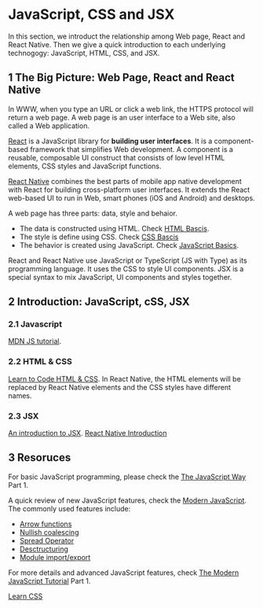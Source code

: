 # JavaScript, CSS and JSX

In this section, we introduct the relationship among Web page, React and React Native. Then we give a quick introduction to each underlying technogogy: JavaScript, HTML, CSS, and JSX.

## 1 The Big Picture: Web Page, React and React Native

In WWW, when you type an URL or click a web link, the HTTPS protocol will return a web page. A web page is an user interface to a Web site, also called a Web application.

[React](https://reactjs.org/) is a JavaScript library for **building user interfaces**. It is a component-based framework that simplifies Web development. A component is a reusable, composable UI construct that consists of low level HTML elements, CSS styles and JavaScript functions.

[React Native](https://reactnative.dev/) combines the best parts of mobile app native development with React for building cross-platform user interfaces. It extends the React web-based UI to run in Web, smart phones (iOS and Android) and desktops.

A web page has three parts: data, style and behaior.

- The data is constructed using HTML. Check [HTML Bascis](https://developer.mozilla.org/en-US/docs/Learn/Getting_started_with_the_web/HTML_basics).
- The style is define using CSS. Check [CSS Bascis](https://developer.mozilla.org/en-US/docs/Learn/Getting_started_with_the_web/CSS_basics)
- The behavior is created using JavaScript. Check [JavaScript Basics](https://developer.mozilla.org/en-US/docs/Learn/Getting_started_with_the_web/JavaScript_basics).

React and React Native use JavaScript or TypeScript (JS with Type) as its programming language. It uses the CSS to style UI components. JSX is a special syntax to mix JavaScript, UI components and styles together.

## 2 Introduction: JavaScript, cSS, JSX

### 2.1 Javascript

[MDN JS tutorial](https://developer.mozilla.org/en-US/docs/Web/JavaScript/A_re-introduction_to_JavaScript).

### 2.2 HTML & CSS

[Learn to Code HTML & CSS](https://learn.shayhowe.com/html-css/). In React Native, the HTML elements will be replaced by React Native elements and the CSS styles have different names.

### 2.3 JSX

[An introduction to JSX](jsx.md).
[React Native Introduction](https://reactnative.dev/docs/getting-started)

## 3 Resoruces

For basic JavaScript programming, please check the [The JavaScript Way](https://github.com/thejsway/thejsway) Part 1.

A quick review of new JavaScript features, check the [Modern JavaScript](https://turriate.com/articles/modern-javascript-everything-you-missed-over-10-years). The commonly used features include:

- [Arrow functions](https://turriate.com/articles/modern-javascript-everything-you-missed-over-10-years#arrows)
- [Nullish coalescing](https://turriate.com/articles/modern-javascript-everything-you-missed-over-10-years#optional-chaining)
- [Spread Operator](https://turriate.com/articles/modern-javascript-everything-you-missed-over-10-years#spread)
- [Desctructuring](https://turriate.com/articles/modern-javascript-everything-you-missed-over-10-years#destructuring)
- [Module import/export](https://turriate.com/articles/modern-javascript-everything-you-missed-over-10-years#modules)

For more details and advanced JavaScript features, check [The Modern JavaScript Tutorial](https://javascript.info/) Part 1.

[Learn CSS](https://web.dev/learn/css/)
